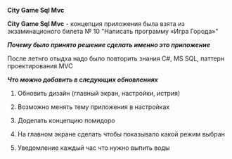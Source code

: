 **City Game Sql Mvc**

**City Game Sql Mvc** - концепция приложения была взята из экзаминационого билета № 10 "Написать программу «Игра Города»"

***Почему было принято решение сделать именно это приложение***

После летнго отыдха надо было повторить знания C#, MS SQL, паттерн проектирования MVC


***Что можно добавить в следующих обновлениях***

1. Обновить дизайн (главный экран, настройки, истрия)

2. Возможно менять тему приложения в настройках 

3. Доделать концепцию помидоро

4. На главном экране сделать чтобы показывало какой режим выбран

5. Уведомление каждый час что нужно выпить воды

